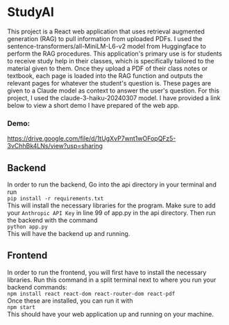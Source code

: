 # StudyAI

This project is a React web application that uses retrieval augmented generation (RAG) to pull information from uploaded PDFs. I used the sentence-transformers/all-MiniLM-L6-v2 model from Huggingface to perform the RAG procedures. This application's primary use is for students to receive study help in their classes, which is specifically tailored to the material given to them. Once they upload a PDF of their class notes or textbook, each page is loaded into the RAG function and outputs the relevant pages for whatever the student's question is. These pages are given to a Claude model as context to answer the user's question. For this project, I used the claude-3-haiku-20240307 model. I have provided a link below to view a short demo I have prepared of the web app.

### Demo:
https://drive.google.com/file/d/1tUgXvP7wnt1wOFopQFz5-3vChhBk4LNs/view?usp=sharing

## Backend

In order to run the backend, Go into the api directory in your terminal and run <br>
```pip install -r requirements.txt``` <br>
This will install the necessary libraries for the program. Make sure to add your ```Anthropic API Key``` in line 99 of app.py in the api directory. Then run the backend with the command<br> 
```python app.py``` <br>
This will have the backend up and running.

## Frontend

In order to run the frontend, you will first have to install the necessary libraries. Run this command in a split terminal next to where you run your backend commands: <br>
```npm install react react-dom react-router-dom react-pdf```
<br>
Once these are installed, you can run it with <br>
```npm start``` <br>
This should have your web application up and running on your machine.
